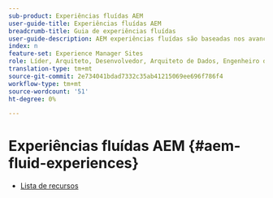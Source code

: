 ```yaml
---
sub-product: Experiências fluídas AEM
user-guide-title: Experiências fluídas AEM
breadcrumb-title: Guia de experiências fluídas
user-guide-description: AEM experiências fluídas são baseadas nos avançados conjuntos de recursos do AEM Sites, AEM Dynamic Media e AEM Assets para fornecer uma solução robusta para a entrega de conteúdo sem interface.
index: n
feature-set: Experience Manager Sites
role: Líder, Arquiteto, Desenvolvedor, Arquiteto de Dados, Engenheiro de Dados, Administrador, Praticante de Negócios
translation-type: tm+mt
source-git-commit: 2e734041bdad7332c35ab41215069ee696f786f4
workflow-type: tm+mt
source-wordcount: '51'
ht-degree: 0%

---
```



# Experiências fluídas AEM {#aem-fluid-experiences}

+ [Lista de recursos](/help/fluid-experiences/feature-list.md)